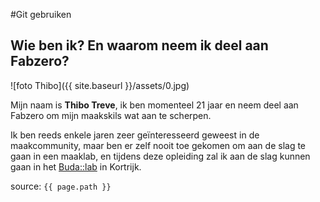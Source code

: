 #Git gebruiken

## Wie ben ik? En waarom neem ik deel aan Fabzero?

![foto Thibo]({{ site.baseurl }}/assets/0.jpg)

Mijn naam is **Thibo Treve**, ik ben momenteel 21 jaar en neem deel aan Fabzero om mijn maakskils wat aan te scherpen.

Ik ben reeds enkele jaren zeer geïnteresseerd geweest in de maakcommunity, maar ben er zelf nooit toe gekomen om aan de slag te gaan in een maaklab, en tijdens deze opleiding zal ik aan de slag kunnen gaan in het [Buda::lab](https://www.budalab.be/) in Kortrijk.

source: `{{ page.path }}`
